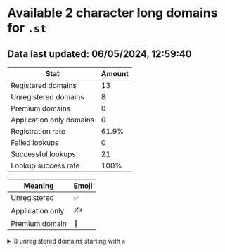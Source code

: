 # Available 2 character long domains for `.st`

## Data last updated: 06/05/2024, 12:59:40

|Stat|Amount|
|--|--|
|Registered domains|13|
|Unregistered domains|8|
|Premium domains|0|
|Application only domains|0|
|Registration rate|61.9%|
|Failed lookups|0|
|Successful lookups|21|
|Lookup success rate|100%|


|Meaning|Emoji|
|--|--|
|Unregistered|:white_check_mark:|
|Application only|:writing_hand:|
|Premium domain|:gem:|

<details>
<summary>8 unregistered domains starting with <bold><code>a</code></bold></summary>

|Type|Domain|
|--|--|
|:white_check_mark:|`ae.st`|
|:white_check_mark:|`ah.st`|
|:white_check_mark:|`ak.st`|
|:white_check_mark:|`am.st`|
|:white_check_mark:|`an.st`|
|:white_check_mark:|`aq.st`|
|:white_check_mark:|`as.st`|
|:white_check_mark:|`at.st`|
</details>